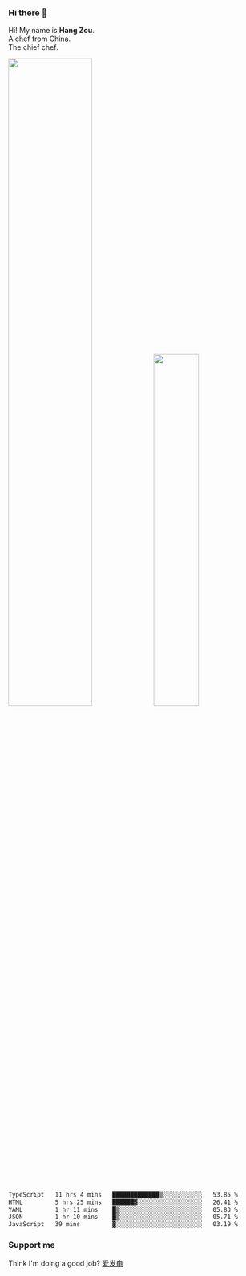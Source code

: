### Hi there 👋

Hi! My name is **Hang Zou**.  
A chef from China.  
The chief chef.

<img align="" width="57.5%" src="https://github-readme-stats.vercel.app/api?username=zouhangwithsweet&hide_title=true&hide_border=true&show_icons=true&include_all_commits=true&line_height=21" /><img align="" width="42.4%" src="https://github-readme-stats.vercel.app/api/top-langs/?username=zouhangwithsweet&hide_title=true&hide_border=true&layout=compact" />

<!--START_SECTION:waka-->

```txt
TypeScript   11 hrs 4 mins   █████████████▒░░░░░░░░░░░   53.85 %
HTML         5 hrs 25 mins   ██████▓░░░░░░░░░░░░░░░░░░   26.41 %
YAML         1 hr 11 mins    █▒░░░░░░░░░░░░░░░░░░░░░░░   05.83 %
JSON         1 hr 10 mins    █▒░░░░░░░░░░░░░░░░░░░░░░░   05.71 %
JavaScript   39 mins         ▓░░░░░░░░░░░░░░░░░░░░░░░░   03.19 %
```

<!--END_SECTION:waka-->

### Support me

Think I'm doing a good job? [爱发电](https://afdian.net/@zouhangsweet)
